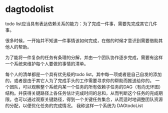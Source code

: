 dagtodolist
===========

todo list应当具有表达依赖关系的能力：为了完成一件事，需要先完成其它几件事。

很多时候，一开始并不知道一件事情该如何完成，在做的时候才意识到需要借助其他人的帮助。

为了能将一件复杂的任务有条理的分解，并由一个团队协作逐步完成，需要有这样一个系统来维护每个人要做的事情的清单。

每个人的清单都是一个具有优先级的todo list，其中每一项或者是自己自发的添加的，或者是由于其它人为了完成手头的工作需要寻求你的帮助而推送给你的。
一个团队，可以观察整个系统内某一个任务的所有依赖子任务的DAG（有向无环图）结构。并获得关键路径上各任务估计完成时间的总和，从而判断这个任务的完成期限。也可以通过观察关键路径，得到一个关键任务集合，从而适时地调整团队资源的分配，以便优化任务的完成情况。
我称这样一个系统为 DAGtodoList

